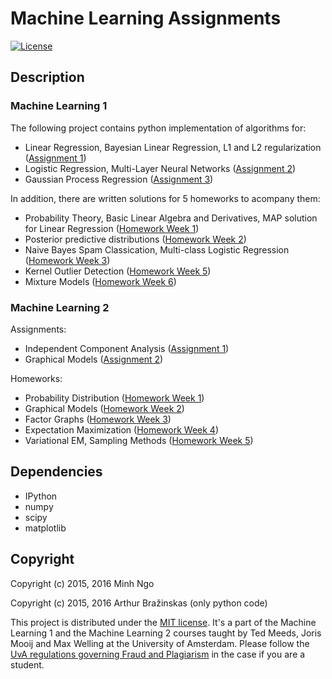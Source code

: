 # Machine Learning Assignments

[![License](http://img.shields.io/:license-mit-blue.svg)](LICENSE)

## Description

### Machine Learning 1

The following project contains python implementation of algorithms for:

- Linear Regression, Bayesian Linear Regression, L1 and L2 regularization ([Assignment 1](Lab1.ipynb))
- Logistic Regression, Multi-Layer Neural Networks ([Assignment 2](Lab2.ipynb))
- Gaussian Process Regression ([Assignment 3](Lab3.ipynb))

In addition, there are written solutions for 5 homeworks to acompany them:

- Probability Theory, Basic Linear Algebra and Derivatives, MAP solution for Linear Regression ([Homework Week 1](homework1.pdf))
- Posterior predictive distributions ([Homework Week 2](homework2.pdf))
- Naive Bayes Spam Classication, Multi-class Logistic Regression ([Homework Week 3](homework3.pdf))
- Kernel Outlier Detection ([Homework Week 5](homework5.pdf))
- Mixture Models ([Homework Week 6](homework6.pdf))

### Machine Learning 2

Assignments:

- Independent Component Analysis ([Assignment 1](Lab4.ipynb))
- Graphical Models ([Assignment 2](Lab5.ipynb))

Homeworks:

- Probability Distribution ([Homework Week 1](homework7.pdf))
- Graphical Models ([Homework Week 2](homework8.pdf))
- Factor Graphs ([Homework Week 3](homework9.pdf))
- Expectation Maximization ([Homework Week 4](homework10.pdf))
- Variational EM, Sampling Methods ([Homework Week 5](homework11.pdf))

## Dependencies

- IPython
- numpy
- scipy
- matplotlib

## Copyright

Copyright (c) 2015, 2016 Minh Ngo

Copyright (c) 2015, 2016 Arthur Bražinskas (only python code)

This project is distributed under the [MIT license](LICENSE). It's a part of the Machine Learning 1 and the Machine Learning 2 courses taught by Ted Meeds, Joris Mooij and Max Welling at the University of Amsterdam. Please follow the [UvA regulations governing Fraud and Plagiarism](http://student.uva.nl/en/az/content/plagiarism-and-fraud/plagiarism-and-fraud.html) in the case if you are a student.
